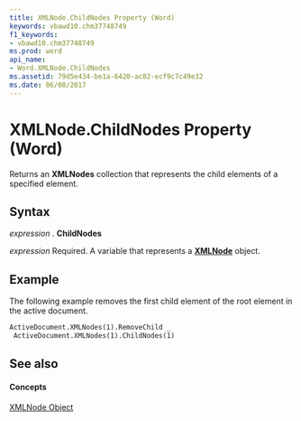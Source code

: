 ```yaml
---
title: XMLNode.ChildNodes Property (Word)
keywords: vbawd10.chm37748749
f1_keywords:
- vbawd10.chm37748749
ms.prod: word
api_name:
- Word.XMLNode.ChildNodes
ms.assetid: 79d5e434-be1a-6420-ac82-ecf9c7c49e32
ms.date: 06/08/2017
---
```



# XMLNode.ChildNodes Property (Word)

Returns an **XMLNodes** collection that represents the child elements of a specified element.


## Syntax

 _expression_ . **ChildNodes**

 _expression_ Required. A variable that represents a **[XMLNode](xmlnode-object-word.md)** object.


## Example

The following example removes the first child element of the root element in the active document.


```vb
ActiveDocument.XMLNodes(1).RemoveChild _ 
 ActiveDocument.XMLNodes(1).ChildNodes(1)
```


## See also


#### Concepts


[XMLNode Object](xmlnode-object-word.md)


